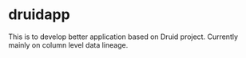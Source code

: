 # druidapp
This is to develop better application based on Druid project. Currently mainly on column level data lineage.
